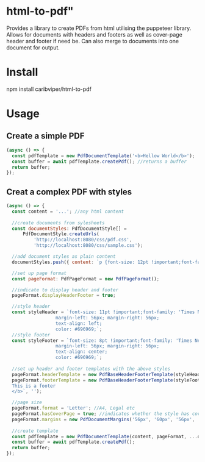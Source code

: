 # html-to-pdf"
Provides a library to create PDFs from html utilising the puppeteer library. Allows for documents with headers and footers as well as cover-page header and footer if need be. Can also merge to documents into one document for output.

# Install
npm install caribviper/html-to-pdf

# Usage
## Create a simple PDF
```javascript
(async () => {
  const pdfTemplate = new PdfDocumentTemplate('<b>Hellow World</b>');
  const buffer = await pdfTemplate.createPdf(); //returns a buffer
  return buffer;
});
```
## Creat a complex PDF with styles
```javascript
(async () => {
  const content = '...'; //any html content
  
  //create documents from sylesheets
  const documentStyles: PdfDocumentStyle[] =
      PdfDocumentStyle.createUrls(
          'http://localhost:8080/css/pdf.css',
          'http://localhost:8080/css/sample.css');

  //add document styles as plain content
  documentStyles.push({ content: `p {font-size: 12pt !important;font-family: 'Times New Roman'!important;}` } as PdfDocumentStyle);

  //set up page format
  const pageFormat: PdfPageFormat = new PdfPageFormat();

  //indicate to display header and footer
  pageFormat.displayHeaderFooter = true;

  //style header
  const styleHeader = `font-size: 11pt !important;font-family: 'Times New Roman', Times, serif !important;
                  margin-left: 56px; margin-right: 56px;
                  text-align: left;
                  color: #696969;`;
  //style footer
  const styleFooter = `font-size: 8pt !important;font-family: 'Times New Roman', Times, serif !important;
                  margin-left: 56px; margin-right: 56px;
                  text-align: center;
                  color: #696969;`;
  
  //set up header and footer templates with the above styles
  pageFormat.headerTemplate = new PdfBaseHeaderFooterTemplate(styleHeader, '<p>This is a header: <b>Bold Stuff</b></p>', PdfBaseHeaderFooterTemplate.EMPTY_TAG);
  pageFormat.footerTemplate = new PdfBaseHeaderFooterTemplate(styleFooter, `<b>
  This is a footer
  </b>`, '');

  //page size
  pageFormat.format = 'Letter'; //A4, Legal etc
  pageFormat.hasCoverPage = true; //indicates whether the style has cover page
  pageFormat.margins = new PdfDocumentMargins('56px', '60px', '56px', '56px'); //set document margins, can use inches as well
  
  //create template
  const pdfTemplate = new PdfDocumentTemplate(content, pageFormat, ...documentStyles);
  const buffer = await pdfTemplate.createPdf();
  return buffer;
});
```
